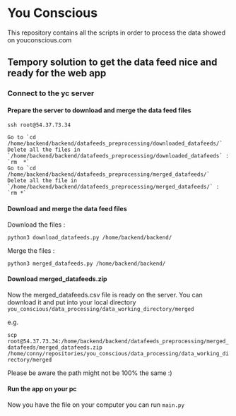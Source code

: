 # You Conscious

This repository contains all the scripts in order to process the data showed on youconscious.com

## Tempory solution to get the data feed nice and ready for the web app

### Connect to the yc server

#### Prepare the server to download and merge the data feed files 
`ssh root@54.37.73.34`

    Go to `cd /home/backend/backend/datafeeds_preprocessing/downloaded_datafeeds/`
    Delete all the files in `/home/backend/backend/datafeeds_preprocessing/downloaded_datafeeds` : `rm  *`
    Go to `cd /home/backend/backend/datafeeds_preprocessing/merged_datafeeds/`
    Delete all the file in `/home/backend/backend/datafeeds_preprocessing/merged_datafeeds/` : `rm *`


#### Download and merge the data feed files

Download the files : 

`python3 download_datafeeds.py /home/backend/backend/`

Merge the files : 

`python3 merged_datafeeds.py /home/backend/backend/`

#### Download merged_datafeeds.zip

Now the merged_datafeeds.csv file is ready on the server. You can download it and put into your local directory `you_conscious/data_processing/data_working_directory/merged`

e.g.

`scp root@54.37.73.34:/home/backend/backend/datafeeds_preprocessing/merged_datafeeds/merged_datafeeds.zip  /home/conny/repositories/you_conscious/data_processing/data_working_directory/merged`

Please be aware the path might not be 100% the same :) 

#### Run the app on your pc

Now you have the file on your computer you can run  `main.py` 
